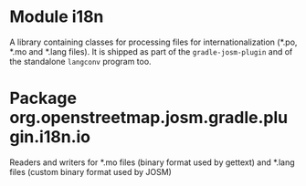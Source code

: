 # Module i18n

A library containing classes for processing files for internationalization (*.po, *.mo and *.lang files).
It is shipped as part of the `gradle-josm-plugin` and of the standalone `langconv` program too.

# Package org.openstreetmap.josm.gradle.plugin.i18n.io

Readers and writers for *.mo files (binary format used by gettext) and *.lang files (custom binary format used by JOSM)
